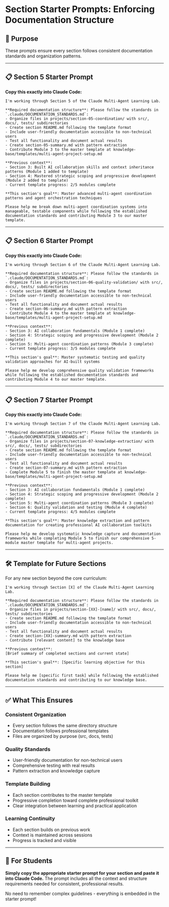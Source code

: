 # Section Starter Prompts: Enforcing Documentation Structure

## 🎯 Purpose
These prompts ensure every section follows consistent documentation standards and organization patterns.

---

## 📋 Section 5 Starter Prompt

**Copy this exactly into Claude Code:**

```
I'm working through Section 5 of the Claude Multi-Agent Learning Lab.

**Required documentation structure**: Please follow the standards in `.claude/DOCUMENTATION_STANDARDS.md`:
- Organize files in projects/section-05-coordination/ with src/, docs/, tests/ subdirectories
- Create section README.md following the template format
- Include user-friendly documentation accessible to non-technical users
- Test all functionality and document actual results
- Create section-05-summary.md with pattern extraction
- Contribute Module 3 to the master template at knowledge-base/templates/multi-agent-project-setup.md

**Previous context**:
- Section 3: Built AI collaboration skills and context inheritance patterns (Module 1 added to template)
- Section 4: Mastered strategic scoping and progressive development (Module 2 added to template)
- Current template progress: 2/5 modules complete

**This section's goal**: Master advanced multi-agent coordination patterns and agent orchestration techniques

Please help me break down multi-agent coordination systems into manageable, testable components while following the established documentation standards and contributing Module 3 to our master template.
```

---

## 📋 Section 6 Starter Prompt

**Copy this exactly into Claude Code:**

```
I'm working through Section 6 of the Claude Multi-Agent Learning Lab.

**Required documentation structure**: Please follow the standards in `.claude/DOCUMENTATION_STANDARDS.md`:
- Organize files in projects/section-06-quality-validation/ with src/, docs/, tests/ subdirectories
- Create section README.md following the template format
- Include user-friendly documentation accessible to non-technical users
- Test all functionality and document actual results
- Create section-06-summary.md with pattern extraction
- Contribute Module 4 to the master template at knowledge-base/templates/multi-agent-project-setup.md

**Previous context**:
- Section 3: AI collaboration fundamentals (Module 1 complete)
- Section 4: Strategic scoping and progressive development (Module 2 complete)
- Section 5: Multi-agent coordination patterns (Module 3 complete)
- Current template progress: 3/5 modules complete

**This section's goal**: Master systematic testing and quality validation approaches for AI-built systems

Please help me develop comprehensive quality validation frameworks while following the established documentation standards and contributing Module 4 to our master template.
```

---

## 📋 Section 7 Starter Prompt

**Copy this exactly into Claude Code:**

```
I'm working through Section 7 of the Claude Multi-Agent Learning Lab.

**Required documentation structure**: Please follow the standards in `.claude/DOCUMENTATION_STANDARDS.md`:
- Organize files in projects/section-07-knowledge-extraction/ with src/, docs/, tests/ subdirectories
- Create section README.md following the template format
- Include user-friendly documentation accessible to non-technical users
- Test all functionality and document actual results
- Create section-07-summary.md with pattern extraction
- Complete Module 5 to finish the master template at knowledge-base/templates/multi-agent-project-setup.md

**Previous context**:
- Section 3: AI collaboration fundamentals (Module 1 complete)
- Section 4: Strategic scoping and progressive development (Module 2 complete)
- Section 5: Multi-agent coordination patterns (Module 3 complete)
- Section 6: Quality validation and testing (Module 4 complete)
- Current template progress: 4/5 modules complete

**This section's goal**: Master knowledge extraction and pattern documentation for creating professional AI collaboration toolkits

Please help me develop systematic knowledge capture and documentation frameworks while completing Module 5 to finish our comprehensive 5-module master template for multi-agent projects.
```

---

## 🛠️ Template for Future Sections

For any new section beyond the core curriculum:

```
I'm working through Section [X] of the Claude Multi-Agent Learning Lab.

**Required documentation structure**: Please follow the standards in `.claude/DOCUMENTATION_STANDARDS.md`:
- Organize files in projects/section-[XX]-[name]/ with src/, docs/, tests/ subdirectories
- Create section README.md following the template format
- Include user-friendly documentation accessible to non-technical users
- Test all functionality and document actual results
- Create section-[XX]-summary.md with pattern extraction
- Contribute [relevant content] to the knowledge base

**Previous context**:
[Brief summary of completed sections and current state]

**This section's goal**: [Specific learning objective for this section]

Please help me [specific first task] while following the established documentation standards and contributing to our knowledge base.
```

---

## ✅ What This Ensures

### Consistent Organization
- Every section follows the same directory structure
- Documentation follows professional templates
- Files are organized by purpose (src, docs, tests)

### Quality Standards
- User-friendly documentation for non-technical users
- Comprehensive testing with real results
- Pattern extraction and knowledge capture

### Template Building
- Each section contributes to the master template
- Progressive completion toward complete professional toolkit
- Clear integration between learning and practical application

### Learning Continuity
- Each section builds on previous work
- Context is maintained across sessions
- Progress is tracked and visible

---

## 📖 For Students

**Simply copy the appropriate starter prompt for your section and paste it into Claude Code.** The prompt includes all the context and structure requirements needed for consistent, professional results.

No need to remember complex guidelines - everything is embedded in the starter prompt!